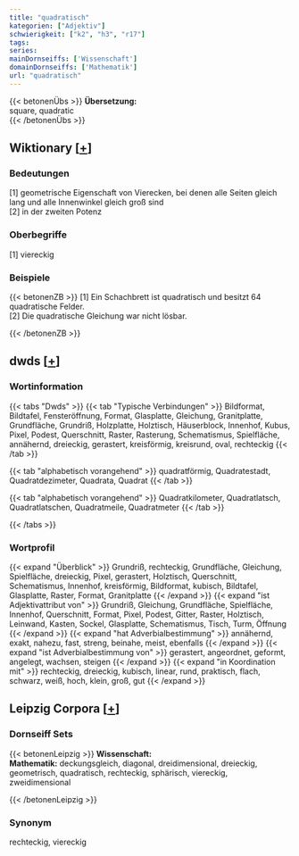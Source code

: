 ```yaml
---
title: "quadratisch"
kategorien: ["Adjektiv"]
schwierigkeit: ["k2", "h3", "r17"]
tags:
series:
mainDornseiffs: ['Wissenschaft']
domainDornseiffs: ['Mathematik']
url: "quadratisch"
---
```


{{< betonenÜbs >}}
**Übersetzung:**  
square, quadratic  
{{< /betonenÜbs >}}

## Wiktionary [[+](https://de.wiktionary.org/wiki/quadratisch)]

### Bedeutungen
[1] geometrische Eigenschaft von Vierecken, bei denen alle Seiten gleich lang und alle Innenwinkel gleich groß sind  
[2] in der zweiten Potenz  

### Oberbegriffe
[1] viereckig  

### Beispiele
{{< betonenZB >}}
[1] Ein Schachbrett ist quadratisch und besitzt 64 quadratische Felder.  
[2] Die quadratische Gleichung war nicht lösbar.  

{{< /betonenZB >}}


## dwds [[+](https://www.dwds.de/wb/quadratisch)]

### Wortinformation
{{< tabs "Dwds" >}}
{{< tab "Typische Verbindungen" >}}
Bildformat, Bildtafel, Fensteröffnung, Format, Glasplatte, Gleichung, Granitplatte, Grundfläche, Grundriß, Holzplatte, Holztisch, Häuserblock, Innenhof, Kubus, Pixel, Podest, Querschnitt, Raster, Rasterung, Schematismus, Spielfläche, annähernd, dreieckig, gerastert, kreisförmig, kreisrund, oval, rechteckig
{{< /tab >}}

{{< tab "alphabetisch vorangehend" >}}
quadratförmig, Quadratestadt, Quadratdezimeter, Quadrata, Quadrat
{{< /tab >}}

{{< tab "alphabetisch vorangehend" >}}
Quadratkilometer, Quadratlatsch, Quadratlatschen, Quadratmeile, Quadratmeter
{{< /tab >}}

{{< /tabs >}}

### Wortprofil
{{< expand "Überblick" >}} Grundriß, rechteckig, Grundfläche, Gleichung, Spielfläche, dreieckig, Pixel, gerastert, Holztisch, Querschnitt, Schematismus, Innenhof, kreisförmig, Bildformat, kubisch, Bildtafel, Glasplatte, Raster, Format, Granitplatte {{< /expand >}}
{{< expand "ist Adjektivattribut von" >}} Grundriß, Gleichung, Grundfläche, Spielfläche, Innenhof, Querschnitt, Format, Pixel, Podest, Gitter, Raster, Holztisch, Leinwand, Kasten, Sockel, Glasplatte, Schematismus, Tisch, Turm, Öffnung {{< /expand >}}
{{< expand "hat Adverbialbestimmung" >}} annähernd, exakt, nahezu, fast, streng, beinahe, meist, ebenfalls {{< /expand >}}
{{< expand "ist Adverbialbestimmung von" >}} gerastert, angeordnet, geformt, angelegt, wachsen, steigen {{< /expand >}}
{{< expand "in Koordination mit" >}} rechteckig, dreieckig, kubisch, linear, rund, praktisch, flach, schwarz, weiß, hoch, klein, groß, gut {{< /expand >}}

## Leipzig Corpora [[+](https://corpora.uni-leipzig.de/en/res?word=quadratisch&corpusId=deu_newscrawl-public_2018)]

### Dornseiff Sets
{{< betonenLeipzig >}}
**Wissenschaft:**  
**Mathematik:** deckungsgleich, diagonal, dreidimensional, dreieckig, geometrisch, quadratisch, rechteckig, sphärisch, viereckig, zweidimensional  

{{< /betonenLeipzig >}}

### Synonym
rechteckig, viereckig

